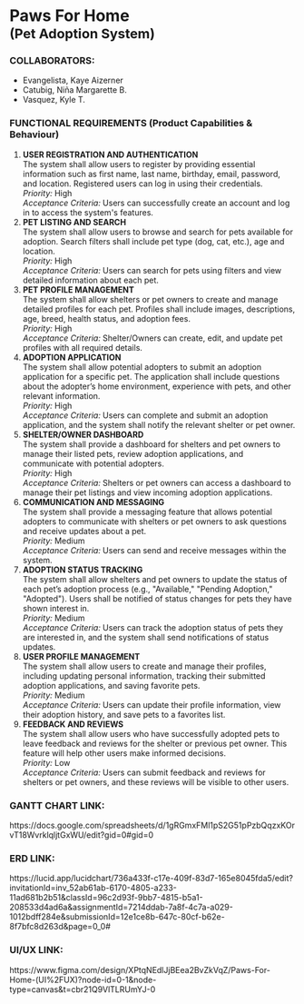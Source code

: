 <h1>
  Paws For Home
  <br>
  <small>(Pet Adoption System)</small>
</h1>


<h3>COLLABORATORS:</h3>
<ul>
  <li>Evangelista, Kaye Aizerner</li>
  <li>Catubig, Niña Margarette B.</li>
  <li>Vasquez, Kyle T.</li>
</ul>

<h3>FUNCTIONAL REQUIREMENTS (Product Capabilities & Behaviour)</h3>

<ol>
  <li><b>USER REGISTRATION AND AUTHENTICATION</b></li>
  The system shall allow users to register by providing essential information such as first name, last name, birthday, email, password, and location. Registered users can log in using their credentials.
  <br>
  <i>Priority: </i>High
  <br>
  <i>Acceptance Criteria:</i> Users can successfully create an account and log in to
  access the system's features.

  <br>
  <li><b>PET LISTING AND SEARCH</b></li>
  The system shall allow users to browse and search for pets available for adoption. Search filters shall include pet type (dog, cat, etc.), age and location.
  <br>
  <i>Priority:</i> High
  <br>
  <i>Acceptance Criteria:</i> Users can search for pets using filters and view detailed
  information about each pet.

  <br>
  <li><b>PET PROFILE MANAGEMENT</b></li>
  The system shall allow shelters or pet owners to create and manage detailed profiles for each pet. Profiles shall include images, descriptions, age, breed, health status, and adoption fees.
  <br>
  <i>Priority:</i> High
  <br>
  <i>Acceptance Criteria:</i> Shelter/Owners can create, edit, and update pet
  profiles with all required details.

  <br>
  <li><b>ADOPTION APPLICATION</b></li>
  The system shall allow potential adopters to submit an adoption application for a specific pet. The application shall include questions about the adopter’s home environment, experience with pets, and other relevant information.
  <br>
  <i>Priority:</i> High
  <br>
  <i>Acceptance Criteria:</i> Users can complete and submit an adoption
  application, and the system shall notify the relevant shelter or pet owner.

  <br>
  <li><b>SHELTER/OWNER DASHBOARD</b></li>
  The system shall provide a dashboard for shelters and pet owners to manage their listed pets, review adoption applications, and communicate with potential adopters.
  <br>
  <i>Priority:</i> High
  <br>
  <i>Acceptance Criteria:</i> Shelters or pet owners can access a dashboard to
  manage their pet listings and view incoming adoption applications.

  <br>
  <li><b>COMMUNICATION AND MESSAGING</b></li>
  The system shall provide a messaging feature that allows potential adopters to communicate with shelters or pet owners to ask questions and receive updates about a pet.
  <br>
  <i>Priority:</i> Medium
  <br>
  <i>Acceptance Criteria:</i> Users can send and receive messages within the system.

  <br>
  <li><b>ADOPTION STATUS TRACKING</b></li>
  The system shall allow shelters and pet owners to update the status of each pet’s adoption process (e.g., "Available," "Pending Adoption," "Adopted"). Users shall be notified of status changes for pets they have shown interest in.
  <br>
  <i>Priority:</i> Medium
  <br>
  <i>Acceptance Criteria:</i> Users can track the adoption status of pets they are
  interested in, and the system shall send notifications of status updates.

  <br>
  <li><b>USER PROFILE MANAGEMENT</b></li>
  The system shall allow users to create and manage their profiles, including updating personal information, tracking their submitted adoption applications, and saving favorite pets.
  <br>
  <i>Priority:</i> Medium
  <br>
  <i>Acceptance Criteria:</i> Users can update their profile information, view their
  adoption history, and save pets to a favorites list.

  <br>
  <li><b>FEEDBACK AND REVIEWS</b></li>
  The system shall allow users who have successfully adopted pets to leave feedback and reviews for the shelter or previous pet owner. This feature will help other users make informed decisions.
  <br>
  <i>Priority:</i> Low
  <br>
  <i>Acceptance Criteria:</i> Users can submit feedback and reviews for shelters or
  pet owners, and these reviews will be visible to other users.

</ol>

<h3>GANTT CHART LINK:</h3>
https://docs.google.com/spreadsheets/d/1gRGmxFMl1pS2G51pPzbQqzxKOrvT18WvrklqljtGxWU/edit?gid=0#gid=0

<h3>ERD LINK:</h3>
https://lucid.app/lucidchart/736a433f-c17e-409f-83d7-165e8045fda5/edit?invitationId=inv_52ab61ab-6170-4805-a233-11ad681b2b51&classId=96c2d93f-9bb7-4815-b5a1-208533d4ad6a&assignmentId=7214ddab-7a8f-4c7a-a029-1012bdff284e&submissionId=12e1ce8b-647c-80cf-b62e-8f7bfc8d263d&page=0_0#

<h3>UI/UX LINK:</h3>
https://www.figma.com/design/XPtqNEdlJjBEea2BvZkVqZ/Paws-For-Home-(UI%2FUX)?node-id=0-1&node-type=canvas&t=cbr21Q9VlTLRUmYJ-0
